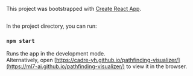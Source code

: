 This project was bootstrapped with [Create React App](https://github.com/facebook/create-react-app).

##

In the project directory, you can run:

### `npm start`

Runs the app in the development mode.<br />
Alternatively, open [https://cadre-yh.github.io/pathfinding-visualizer/](https://ml7-ai.github.io/pathfinding-visualizer/) to view it in the browser.
